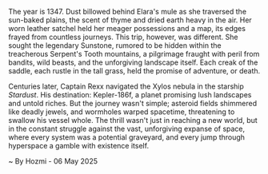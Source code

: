 
The year is 1347.  Dust billowed behind Elara's mule as she traversed the sun-baked plains, the scent of thyme and dried earth heavy in the air.  Her worn leather satchel held her meager possessions and a map, its edges frayed from countless journeys.  This trip, however, was different.  She sought the legendary Sunstone, rumored to be hidden within the treacherous Serpent's Tooth mountains, a pilgrimage fraught with peril from bandits, wild beasts, and the unforgiving landscape itself.  Each creak of the saddle, each rustle in the tall grass, held the promise of adventure, or death.

Centuries later, Captain Rexx navigated the Xylos nebula in the starship *Stardust*.  His destination: Kepler-186f, a planet promising lush landscapes and untold riches. But the journey wasn't simple; asteroid fields shimmered like deadly jewels, and wormholes warped spacetime, threatening to swallow his vessel whole.  The thrill wasn't just in reaching a new world, but in the constant struggle against the vast, unforgiving expanse of space, where every system was a potential graveyard, and every jump through hyperspace a gamble with existence itself.

~ By Hozmi - 06 May 2025
